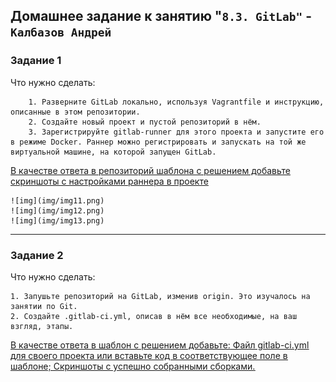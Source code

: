 ## Домашнее задание к занятию "`8.3. GitLab"` - `Калбазов Андрей`

### Задание 1

Что нужно сделать:

        1. Разверните GitLab локально, используя Vagrantfile и инструкцию, описанные в этом репозитории.
        2. Создайте новый проект и пустой репозиторий в нём.
        3. Зарегистрируйте gitlab-runner для этого проекта и запустите его в режиме Docker. Раннер можно регистрировать и запускать на той же виртуальной машине, на которой запущен GitLab.

<ins>В качестве ответа в репозиторий шаблона с решением добавьте скриншоты с настройками раннера в проекте<ins>

    ![img](img/img11.png)
    ![img](img/img12.png)
    ![img](img/img13.png)
    
---
### Задание 2

Что нужно сделать:

    1. Запушьте репозиторий на GitLab, изменив origin. Это изучалось на занятии по Git.
    2. Создайте .gitlab-ci.yml, описав в нём все необходимые, на ваш взгляд, этапы.

<ins>В качестве ответа в шаблон с решением добавьте:<ins>
   <ins> Файл gitlab-ci.yml для своего проекта или вставьте код в соответствующее поле в шаблоне;<ins>
   <ins> Скриншоты с успешно собранными сборками.<ins>

    
